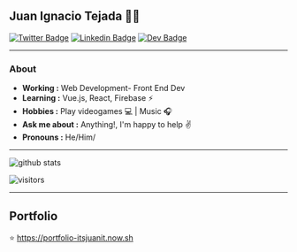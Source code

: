 ## Juan Ignacio Tejada 👨‍💻
[![Twitter Badge](https://img.shields.io/badge/-itsjuanit-1ca0f1?style=flat-square&logo=twitter&logoColor=white&link=https://twitter.com/itsjuanit)](https://twitter.com/itsjuanit) 
[![Linkedin Badge](https://img.shields.io/badge/-Juan_Ignacio_Tejada-blue?style=flat-square&logo=Linkedin&logoColor=white&link=https://www.linkedin.com/in/itsjuanit/)](https://www.linkedin.com/in/itsjuanit/) 
[![Dev Badge](https://img.shields.io/badge/-itsjuanit-black?style=flat-square&logo=dev.to&logoColor=white&link=https://portfolio-itsjuanit.now.sh/)](https://portfolio-itsjuanit.now.sh/) 

---------------------------------------------------------------------------------------------------------------------------------------------------------------------------------
### About
-  **Working :** Web Development- Front End Dev
-  **Learning :** Vue.js, React, Firebase :zap:
-  **Hobbies :** Play videogames 💻 | Music :headphones:
-  **Ask me about :** Anything!, I'm happy to help :v:
-  **Pronouns :** He/Him/

---------------------------------------------------------------------------------------------------------------------------------------------------------------------------------

![github stats](https://github-readme-stats.vercel.app/api?username=itsjuanit&show_icons=true)

![visitors](https://visitor-badge.glitch.me/badge?page_id=itsjuanit.itsjuanit) 

---------------------------------------------------------------------------------------------------------------------------------------------------------------------------------
## Portfolio

⭐️ https://portfolio-itsjuanit.now.sh 




